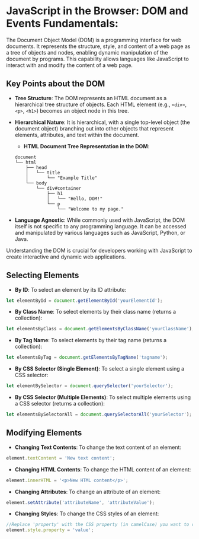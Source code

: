 # JavaScript in the Browser: DOM and Events Fundamentals:
The Document Object Model (DOM) is a programming interface for web documents. It represents the structure, style, and content of a web page as a tree of objects and nodes, enabling dynamic manipulation of the document by programs. This capability allows languages like JavaScript to interact with and modify the content of a web page.
## Key Points about the DOM
- **Tree Structure**: The DOM represents an HTML document as a hierarchical tree structure of objects. Each HTML element (e.g., `<div>`, `<p>`, `<h1>`) becomes an object node in this tree.
                
- **Hierarchical Nature**: It is hierarchical, with a single top-level object (the document object) branching out into other objects that represent elements, attributes, and text within the document.
    - **HTML Document Tree Representation in the DOM**:
    ```
    document  
    └── html  
        ├── head  
        │   └── title  
        │       └── "Example Title"  
        └── body  
            └── div#container  
                ├── h1  
                │   └── "Hello, DOM!"  
                └── p  
                    └── "Welcome to my page."  
    ```

- **Language Agnostic**: While commonly used with JavaScript, the DOM itself is not specific to any programming language. It can be accessed and manipulated by various languages such as JavaScript, Python, or Java.

Understanding the DOM is crucial for developers working with JavaScript to create interactive and dynamic web applications.

## Selecting Elements
- **By ID**: To select an element by its ID attribute:
```javascript
let elementById = document.getElementById('yourElementId');
```
- **By Class Name**: To select elements by their class name (returns a collection):
```javascript
let elementsByClass = document.getElementsByClassName('yourClassName');
```
- **By Tag Name**: To select elements by their tag name (returns a collection):
```javascript
let elementsByTag = document.getElementsByTagName('tagname');
```
- **By CSS Selector (Single Element)**: To select a single element using a CSS selector:
```javascript
let elementBySelector = document.querySelector('yourSelector');
```
- **By CSS Selector (Multiple Elements)**: To select multiple elements using a CSS selector (returns a collection):
```javascript
let elementsBySelectorAll = document.querySelectorAll('yourSelector');
```
## Modifying Elements
- **Changing Text Contents**: To change the text content of an element:
```javascript
element.textContent = 'New text content';
```
- **Changing HTML Contents**: To change the HTML content of an element:
```javascript
element.innerHTML = '<p>New HTML content</p>';
```
- **Changing Attributes**: To change an attribute of an element:
```javascript
element.setAttribute('attributeName', 'attributeValue');
```
- **Changing Styles**: To change the CSS styles of an element:
```javascript
//Replace 'property' with the CSS property (in camelCase) you want to change (e.g., backgroundColor)
element.style.property = 'value';
```
##